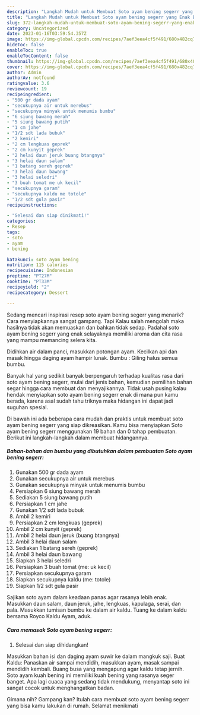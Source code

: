 ```yaml
---
description: "Langkah Mudah untuk Membuat Soto ayam bening segerr yang Enak Banget, Buat Buka Puasa Bikin Ngiler"
title: "Langkah Mudah untuk Membuat Soto ayam bening segerr yang Enak Banget, Buat Buka Puasa Bikin Ngiler"
slug: 372-langkah-mudah-untuk-membuat-soto-ayam-bening-segerr-yang-enak-banget-buat-buka-puasa-bikin-ngiler
category: Uncategorized
date: 2023-01-16T03:59:54.357Z
image: https://img-global.cpcdn.com/recipes/7aef3eea4cf5f491/680x482cq70/soto-ayam-bening-segerr-foto-resep-utama.jpg
hideToc: false
enableToc: true
enableTocContent: false
thumbnail: https://img-global.cpcdn.com/recipes/7aef3eea4cf5f491/680x482cq70/soto-ayam-bening-segerr-foto-resep-utama.jpg
cover: https://img-global.cpcdn.com/recipes/7aef3eea4cf5f491/680x482cq70/soto-ayam-bening-segerr-foto-resep-utama.jpg
author: Admin
authorAv: notfound
ratingvalue: 3.6
reviewcount: 19
recipeingredient:
- "500 gr dada ayam"
- "secukupnya air untuk merebus"
- "secukupnya minyak untuk menumis bumbu"
- "6 siung bawang merah"
- "5 siung bawang putih"
- "1 cm jahe"
- "1/2 sdt lada bubuk"
- "2 kemiri"
- "2 cm lengkuas geprek"
- "2 cm kunyit geprek"
- "2 helai daun jeruk buang btangnya"
- "3 helai daun salam"
- "1 batang sereh geprek"
- "3 helai daun bawang"
- "3 helai seledri"
- "3 buah tomat me uk kecil"
- "secukupnya garam"
- "secukupnya kaldu me totole"
- "1/2 sdt gula pasir"
recipeinstructions:

- "Selesai dan siap dinikmati!"
categories:
- Resep
tags:
- soto
- ayam
- bening

katakunci: soto ayam bening 
nutrition: 115 calories
recipecuisine: Indonesian
preptime: "PT27M"
cooktime: "PT33M"
recipeyield: "2"
recipecategory: Dessert

---
```



Sedang mencari inspirasi resep soto ayam bening segerr yang menarik? Cara menyiapkannya sangat gampang. Tapi Kalau salah mengolah maka hasilnya tidak akan memuaskan dan bahkan tidak sedap. Padahal soto ayam bening segerr yang enak selayaknya memiliki aroma dan cita rasa yang mampu memancing selera kita.


Didihkan air dalam panci, masukkan potongan ayam. Kecilkan api dan masak hingga daging ayam hampir lunak. Bumbu : Giling halus semua bumbu.

Banyak hal yang sedikit banyak berpengaruh terhadap kualitas rasa dari soto ayam bening segerr, mulai dari jenis bahan, kemudian pemilihan bahan segar hingga cara membuat dan menyajikannya. Tidak usah pusing kalau hendak menyiapkan soto ayam bening segerr enak di mana pun kamu berada, karena asal sudah tahu triknya maka hidangan ini dapat jadi suguhan spesial.


Di bawah ini ada beberapa cara mudah dan praktis untuk membuat soto ayam bening segerr yang siap dikreasikan. Kamu bisa menyiapkan Soto ayam bening segerr menggunakan 19 bahan dan 0 tahap pembuatan. Berikut ini langkah-langkah dalam membuat hidangannya.

<!--inarticleads1-->

##### Bahan-bahan dan bumbu yang dibutuhkan dalam pembuatan Soto ayam bening segerr:

1. Gunakan 500 gr dada ayam
1. Gunakan secukupnya air untuk merebus
1. Gunakan secukupnya minyak untuk menumis bumbu
1. Persiapkan 6 siung bawang merah
1. Sediakan 5 siung bawang putih
1. Persiapkan 1 cm jahe
1. Gunakan 1/2 sdt lada bubuk
1. Ambil 2 kemiri
1. Persiapkan 2 cm lengkuas (geprek)
1. Ambil 2 cm kunyit (geprek)
1. Ambil 2 helai daun jeruk (buang btangnya)
1. Ambil 3 helai daun salam
1. Sediakan 1 batang sereh (geprek)
1. Ambil 3 helai daun bawang
1. Siapkan 3 helai seledri
1. Persiapkan 3 buah tomat (me: uk kecil)
1. Persiapkan secukupnya garam
1. Siapkan secukupnya kaldu (me: totole)
1. Siapkan 1/2 sdt gula pasir


Sajikan soto ayam dalam keadaan panas agar rasanya lebih enak. Masukkan daun salam, daun jeruk, jahe, lengkuas, kapulaga, serai, dan pala. Masukkan tumisan bumbu ke dalam air kaldu. Tuang ke dalam kaldu bersama Royco Kaldu Ayam, aduk. 

<!--inarticleads2-->

##### Cara memasak Soto ayam bening segerr:


1. Selesai dan siap dihidangkan!

Masukkan bahan isi dan daging ayam suwir ke dalam mangkuk saji. Buat Kaldu: Panaskan air sampai mendidih, masukkan ayam, masak sampai mendidih kembali. Buang busa yang mengapung agar kaldu tetap jernih. Soto ayam kuah bening ini memiliki kuah bening yang rasanya seger banget. Apa lagi cuaca yang sedang tidak mendukung, menyantap soto ini sangat cocok untuk menghangatkan badan. 

Gimana nih? Gampang kan? Itulah cara membuat soto ayam bening segerr yang bisa kamu lakukan di rumah. Selamat menikmati
